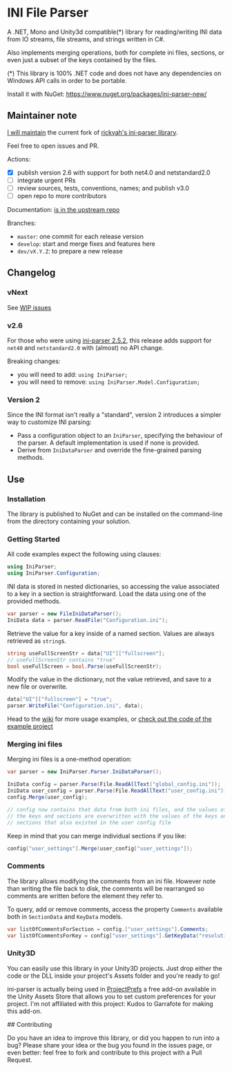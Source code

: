 
INI File Parser
========================

A .NET, Mono and Unity3d compatible(*) library for reading/writing INI data from IO streams, file streams, and strings written in C#.

Also implements merging operations, both for complete ini files, sections, or even just a subset of the keys contained by the files.

(*) This library is 100% .NET code and does not have any dependencies on Windows API calls in order to be portable.

Install it with NuGet: https://www.nuget.org/packages/ini-parser-new/

Maintainer note
--------------------------

[I will maintain](https://github.com/sandrock/ini-parser-dotnet) the current fork of [rickyah's ini-parser library](https://github.com/rickyah/ini-parser).

Feel free to open issues and PR. 

Actions:

- [x] publish version 2.6 with support for both net4.0 and netstandard2.0
- [ ] integrate urgent PRs
- [ ] review sources, tests, conventions, names; and publish v3.0
- [ ] open repo to more contributors

Documentation: [is in the upstream repo](https://github.com/rickyah/ini-parser/wiki)

Branches:

- `master`: one commit for each release version
- `develop`: start and merge fixes and features here
- `dev/vX.Y.Z`: to prepare a new release


Changelog
--------------------------

### vNext

See [WIP issues](https://github.com/sandrock/ini-parser-dotnet/labels/WIP)


### v2.6

For those who were using [ini-parser 2.5.2](https://www.nuget.org/packages/ini-parser/2.5.2), this release adds support for `net40` and `netstandard2.0` with (almost) no API change.

Breaking changes:

- you will need to add: `using IniParser;`
- you will need to remove: `using IniParser.Model.Configuration;`


### Version 2

Since the INI format isn't really a "standard", version 2 introduces a simpler way to customize INI parsing:

- Pass a configuration object to an `IniParser`, specifying the behaviour of the parser. A default implementation is used if none is provided. 
- Derive from `IniDataParser` and override the fine-grained parsing methods.


Use
--------------------------

### Installation

The library is published to NuGet and can be installed on the command-line from the directory containing your solution.


### Getting Started

All code examples expect the following using clauses:

```csharp
using IniParser;
using IniParser.Configuration;
```

INI data is stored in nested dictionaries, so accessing the value associated to a key in a section is straightforward. Load the data using one of the provided methods.

```csharp
var parser = new FileIniDataParser();
IniData data = parser.ReadFile("Configuration.ini");
```

Retrieve the value for a key inside of a named section. Values are always retrieved as `string`s.

```csharp
string useFullScreenStr = data["UI"]["fullscreen"];
// useFullScreenStr contains "true"
bool useFullScreen = bool.Parse(useFullScreenStr);
```

Modify the value in the dictionary, not the value retrieved, and save to a new file or overwrite.

```csharp
data["UI"]["fullscreen"] = "true";
parser.WriteFile("Configuration.ini", data);
```

Head to the [wiki](https://github.com/rickyah/ini-parser/wiki) for more usage examples, or [check out the code of the example project](https://github.com/rickyah/ini-parser/blob/development/src/IniFileParser.Example/Program.cs)


### Merging ini files

Merging ini files is a one-method operation:

```csharp
var parser = new IniParser.Parser.IniDataParser();

IniData config = parser.Parse(File.ReadAllText("global_config.ini"));
IniData user_config = parser.Parse(File.ReadAllText("user_config.ini"));
config.Merge(user_config);

// config now contains that data from both ini files, and the values of
// the keys and sections are overwritten with the values of the keys and
// sections that also existed in the user config file
```

Keep in mind that you can merge individual sections if you like:

```csharp
config["user_settings"].Merge(user_config["user_settings"]);
```

### Comments

The library allows modifying the comments from an ini file. 
However note than writing the file back to disk, the comments will be rearranged so 
comments are written before the element they refer to.

To query, add or remove comments, access the property `Comments` available both in `SectionData` and `KeyData` models.

```csharp
var listOfCommentsForSection = config.["user_settings"].Comments;
var listOfCommentsForKey = config["user_settings"].GetKeyData("resolution").Comments;
```

### Unity3D

You can easily use this library in your Unity3D projects. Just drop either the code or the DLL inside your project's Assets folder and you're ready to go!

ini-parser is actually being used in [ProjectPrefs](http://u3d.as/content/garrafote/project-prefs/5so) a free add-on available in the Unity Assets Store that allows you to set custom preferences for your project. I'm not affiliated with this project: Kudos to Garrafote for making this add-on.


## Contributing

Do you have an idea to improve this library, or did you happen to run into a bug? Please share your idea or the bug you found in the issues page, or even better: feel free to fork and contribute to this project with a Pull Request.
